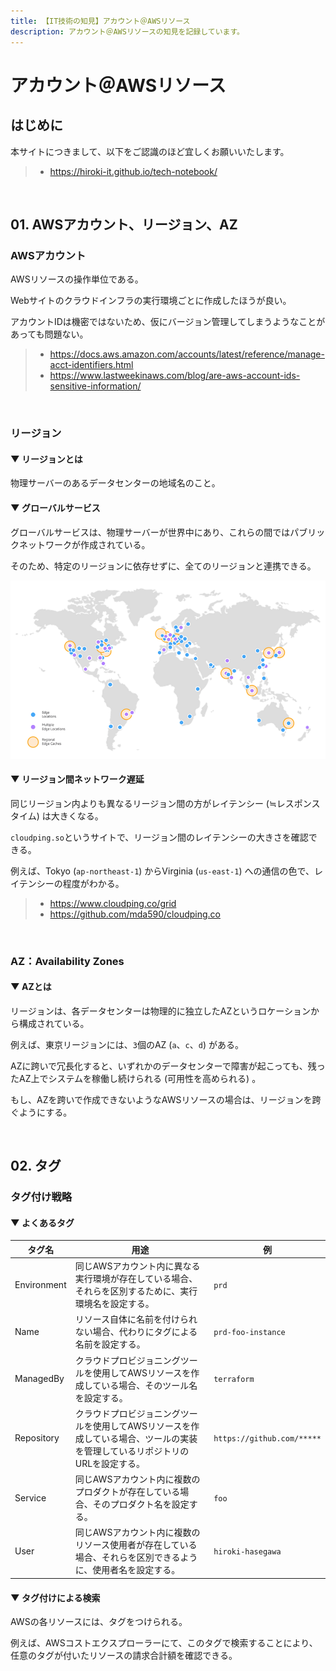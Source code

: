 ```yaml
---
title: 【IT技術の知見】アカウント＠AWSリソース
description: アカウント＠AWSリソースの知見を記録しています。
---
```


# アカウント＠AWSリソース

## はじめに

本サイトにつきまして、以下をご認識のほど宜しくお願いいたします。

> - https://hiroki-it.github.io/tech-notebook/

<br>

## 01. AWSアカウント、リージョン、AZ

### AWSアカウント

AWSリソースの操作単位である。

Webサイトのクラウドインフラの実行環境ごとに作成したほうが良い。

アカウントIDは機密ではないため、仮にバージョン管理してしまうようなことがあっても問題ない。

> - https://docs.aws.amazon.com/accounts/latest/reference/manage-acct-identifiers.html
> - https://www.lastweekinaws.com/blog/are-aws-account-ids-sensitive-information/

<br>

### リージョン

#### ▼ リージョンとは

物理サーバーのあるデータセンターの地域名のこと。

#### ▼ グローバルサービス

グローバルサービスは、物理サーバーが世界中にあり、これらの間ではパブリックネットワークが作成されている。

そのため、特定のリージョンに依存せずに、全てのリージョンと連携できる。

![edge-location](https://raw.githubusercontent.com/hiroki-it/tech-notebook-images/master/images/edge-location.png)

#### ▼ リージョン間ネットワーク遅延

同じリージョン内よりも異なるリージョン間の方がレイテンシー (≒レスポンスタイム) は大きくなる。

`cloudping.so`というサイトで、リージョン間のレイテンシーの大きさを確認できる。

例えば、Tokyo (`ap-northeast-1`) からVirginia (`us-east-1`) への通信の色で、レイテンシーの程度がわかる。

> - https://www.cloudping.co/grid
> - https://github.com/mda590/cloudping.co

<br>

### AZ：Availability Zones

#### ▼ AZとは

リージョンは、各データセンターは物理的に独立したAZというロケーションから構成されている。

例えば、東京リージョンには、`3`個のAZ (`a`、`c`、`d`) がある。

AZに跨いで冗長化すると、いずれかのデータセンターで障害が起こっても、残ったAZ上でシステムを稼働し続けられる (可用性を高められる) 。

もし、AZを跨いで作成できないようなAWSリソースの場合は、リージョンを跨ぐようにする。

<br>

## 02. タグ

### タグ付け戦略

#### ▼ よくあるタグ

| タグ名      | 用途                                                                                                                         | 例                         |
| ----------- | ---------------------------------------------------------------------------------------------------------------------------- | -------------------------- |
| Environment | 同じAWSアカウント内に異なる実行環境が存在している場合、それらを区別するために、実行環境名を設定する。                        | `prd`                      |
| Name        | リソース自体に名前を付けられない場合、代わりにタグによる名前を設定する。                                                     | `prd-foo-instance`         |
| ManagedBy   | クラウドプロビジョニングツールを使用してAWSリソースを作成している場合、そのツール名を設定する。                              | `terraform`                |
| Repository  | クラウドプロビジョニングツールを使用してAWSリソースを作成している場合、ツールの実装を管理しているリポジトリのURLを設定する。 | `https://github.com/*****` |
| Service     | 同じAWSアカウント内に複数のプロダクトが存在している場合、そのプロダクト名を設定する。                                        | `foo`                      |
| User        | 同じAWSアカウント内に複数のリソース使用者が存在している場合、それらを区別できるように、使用者名を設定する。                  | `hiroki-hasegawa`          |

#### ▼ タグ付けによる検索

AWSの各リソースには、タグをつけられる。

例えば、AWSコストエクスプローラーにて、このタグで検索することにより、任意のタグが付いたリソースの請求合計額を確認できる。

<br>
